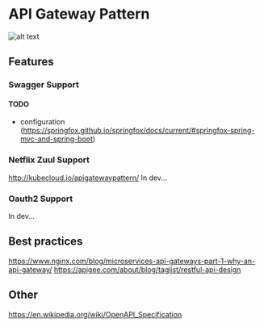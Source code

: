 # API Gateway Pattern
![alt text](https://cdn-1.wp.nginx.com/wp-content/uploads/2017/04/Palladino-conf2016-slide9_API-Gateway-Pattern-11-54.png)

## Features
### Swagger Support
#### TODO
* configuration (https://springfox.github.io/springfox/docs/current/#springfox-spring-mvc-and-spring-boot)

### Netflix Zuul Support
http://kubecloud.io/apigatewaypattern/
In dev...
### Oauth2 Support
In dev...

## Best practices
https://www.nginx.com/blog/microservices-api-gateways-part-1-why-an-api-gateway/
https://apigee.com/about/blog/taglist/restful-api-design

## Other
https://en.wikipedia.org/wiki/OpenAPI_Specification

